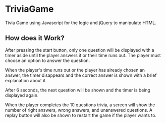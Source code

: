 # TriviaGame
Tivia Game using Javascript for the logic and jQuery to manipulate HTML.

<h2>How does it Work?</h2>
After pressing the start button, only one question will be displayed with a timer aside until the player answers it or their time runs out. The player must choose an option to answer the question.

When the player's time runs out or the player has already chosen an answer, the timer disappears and the correct answer is shown with a brief explanation about it.

After 6 seconds, the next question will be shown and the timer is being displayed again.

When the player completes the 10 questions trivia, a screen will show the number of right answers, wrong answers, and unanswered questions. A replay button will also be shown to restart the game if the player wants to. 

